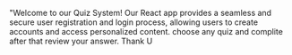 "Welcome to our Quiz System! Our React app provides a seamless and secure user registration and login process, allowing users to create accounts and access personalized content. choose any quiz and complite after that review your answer. Thank U